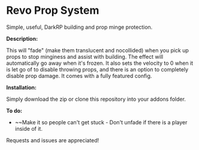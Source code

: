 # Revo Prop System
Simple, useful, DarkRP building and prop minge protection.

**Description:**

This will "fade" (make them translucent and nocollided) when you pick up props to stop minginess and assist with building. The effect will automatically go away when it's frozen. It also sets the velocity to 0 when it is let go of to disable throwing props, and there is an option to completely disable prop damage. It comes with a fully featured config.

**Installation:**

Simply download the zip or clone this repository into your addons folder.

**To do:**

* ~~Make it so people can't get stuck - Don't unfade if there is a player inside of it.

Requests and issues are appreciated!
